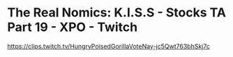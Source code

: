 # The Real Nomics: K.I.S.S - Stocks TA Part 19 - XPO - Twitch
https://clips.twitch.tv/HungryPoisedGorillaVoteNay-jc5Qwt763bhSkj7c

